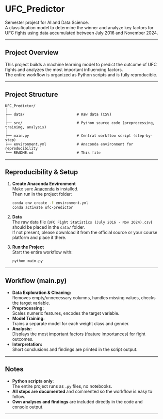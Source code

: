 # UFC_Predictor

Semester project for AI and Data Science.  
A classification model to determine the winner and analyze key factors for UFC fights using data accumulated between July 2016 and November 2024.

---

## Project Overview

This project builds a machine learning model to predict the outcome of UFC fights and analyzes the most important influencing factors.  
The entire workflow is organized as Python scripts and is fully reproducible.

---

## Project Structure

```
UFC_Predictor/
│
├── data/                        # Raw data (CSV)
│
├── src/                         # Python source code (preprocessing, training, analysis)
│
├── main.py                      # Central workflow script (step-by-step)
├── environment.yml              # Anaconda environment for reproducibility
└── README.md                    # This file
```

---

## Reproducibility & Setup

1. **Create Anaconda Environment**  
   Make sure [Anaconda](https://www.anaconda.com/products/individual) is installed.  
   Then run in the project folder:
   ```bash
   conda env create -f environment.yml
   conda activate ufc-predictor
   ```

2. **Data**  
   The raw data file (`UFC Fight Statistics (July 2016 - Nov 2024).csv`) should be placed in the `data/` folder.  
   If not present, please download it from the official source or your course platform and place it there.

3. **Run the Project**  
   Start the entire workflow with:
   ```bash
   python main.py
   ```

---

## Workflow (main.py)

- **Data Exploration & Cleaning:**  
  Removes empty/unnecessary columns, handles missing values, checks the target variable.
- **Preprocessing:**  
  Scales numeric features, encodes the target variable.
- **Model Training:**  
  Trains a separate model for each weight class and gender.
- **Analysis:**  
  Displays the most important factors (feature importances) for fight outcomes.
- **Interpretation:**  
  Short conclusions and findings are printed in the script output.

---

## Notes

- **Python scripts only:**  
  The entire project runs as `.py` files, no notebooks.
- **All steps are documented** and commented so the workflow is easy to follow.
- **Own analyses and findings** are included directly in the code and console output.

---